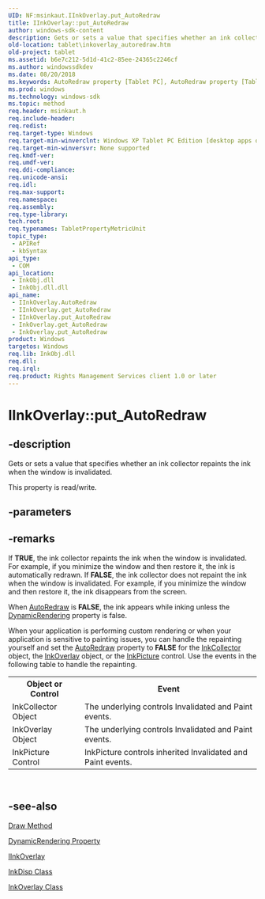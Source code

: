 ```yaml
---
UID: NF:msinkaut.IInkOverlay.put_AutoRedraw
title: IInkOverlay::put_AutoRedraw
author: windows-sdk-content
description: Gets or sets a value that specifies whether an ink collector repaints the ink when the window is invalidated.
old-location: tablet\inkoverlay_autoredraw.htm
old-project: tablet
ms.assetid: b6e7c212-5d1d-41c2-85ee-24365c2246cf
ms.author: windowssdkdev
ms.date: 08/20/2018
ms.keywords: AutoRedraw property [Tablet PC], AutoRedraw property [Tablet PC],IInkOverlay interface, IInkOverlay interface [Tablet PC],AutoRedraw property, IInkOverlay.AutoRedraw, IInkOverlay.put_AutoRedraw, IInkOverlay::AutoRedraw, IInkOverlay::get_AutoRedraw, IInkOverlay::put_AutoRedraw, InkOverlay.get_AutoRedraw, InkOverlay.put_AutoRedraw, msinkaut/IInkOverlay::AutoRedraw, msinkaut/IInkOverlay::get_AutoRedraw, msinkaut/IInkOverlay::put_AutoRedraw, put_AutoRedraw, tablet.inkoverlay_autoredraw
ms.prod: windows
ms.technology: windows-sdk
ms.topic: method
req.header: msinkaut.h
req.include-header: 
req.redist: 
req.target-type: Windows
req.target-min-winverclnt: Windows XP Tablet PC Edition [desktop apps only]
req.target-min-winversvr: None supported
req.kmdf-ver: 
req.umdf-ver: 
req.ddi-compliance: 
req.unicode-ansi: 
req.idl: 
req.max-support: 
req.namespace: 
req.assembly: 
req.type-library: 
tech.root: 
req.typenames: TabletPropertyMetricUnit
topic_type:
 - APIRef
 - kbSyntax
api_type:
 - COM
api_location:
 - InkObj.dll
 - InkObj.dll.dll
api_name:
 - IInkOverlay.AutoRedraw
 - IInkOverlay.get_AutoRedraw
 - IInkOverlay.put_AutoRedraw
 - InkOverlay.get_AutoRedraw
 - InkOverlay.put_AutoRedraw
product: Windows
targetos: Windows
req.lib: InkObj.dll
req.dll: 
req.irql: 
req.product: Rights Management Services client 1.0 or later
---
```


# IInkOverlay::put_AutoRedraw


## -description



Gets or sets a value that specifies whether an ink collector repaints the ink when the window is invalidated.



This property is read/write.


## -parameters


## -remarks



If <b>TRUE</b>, the ink collector repaints the ink when the window is invalidated. For example, if you minimize the window and then restore it, the ink is automatically redrawn. If <b>FALSE</b>, the ink collector does not repaint the ink when the window is invalidated. For example, if you minimize the window and then restore it, the ink disappears from the screen.

When <a href="https://msdn.microsoft.com/f5cb889e-75db-416e-9754-a96f65dad6ed">AutoRedraw</a> is <b>FALSE</b>, the ink appears while inking unless the <a href="https://msdn.microsoft.com/1e0e231a-82bc-4d22-9467-4c7b29f4b405">DynamicRendering</a> property is false.

When your application is performing custom rendering or when your application is sensitive to painting issues, you can handle the repainting yourself and set the <a href="https://msdn.microsoft.com/f5cb889e-75db-416e-9754-a96f65dad6ed">AutoRedraw</a> property to <b>FALSE</b> for the <a href="https://msdn.microsoft.com/189f430e-9d00-4e29-bb8c-8ac195896793">InkCollector</a> object, the <a href="https://msdn.microsoft.com/61191ab3-075e-458b-9e0f-4bc255687b3c">InkOverlay</a> object, or the <a href="https://msdn.microsoft.com/e9fa6807-6e2a-44ec-9b8f-a560185e4367">InkPicture</a> control. Use the events in the following table to handle the repainting.

<table>
<tr>
<th>Object or Control</th>
<th>Event</th>
</tr>
<tr>
<td>
InkCollector Object

</td>
<td>
The underlying controls Invalidated and Paint events.

</td>
</tr>
<tr>
<td>
InkOverlay Object

</td>
<td>
The underlying controls Invalidated and Paint events.

</td>
</tr>
<tr>
<td>
InkPicture Control

</td>
<td>
InkPicture controls inherited Invalidated and Paint events.

</td>
</tr>
</table>
 




## -see-also




<a href="https://msdn.microsoft.com/80c2de5c-c6ce-4f51-9bd5-5fcf16fd4bcb">Draw Method</a>



<a href="https://msdn.microsoft.com/1e0e231a-82bc-4d22-9467-4c7b29f4b405">DynamicRendering Property</a>



<a href="https://msdn.microsoft.com/ACE11946-113B-42EE-A3F1-0036B1DF8141">IInkOverlay</a>



<a href="https://msdn.microsoft.com/f942d6a3-f303-49df-a128-de9760b508ef">InkDisp Class</a>



<a href="https://msdn.microsoft.com/61191ab3-075e-458b-9e0f-4bc255687b3c">InkOverlay Class</a>
 

 

